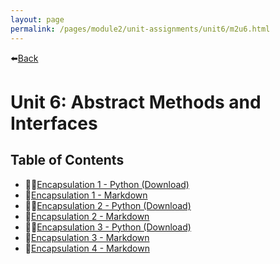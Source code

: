```yaml
---
layout: page
permalink: /pages/module2/unit-assignments/unit6/m2u6.html
---
```


⬅️[Back](/pages/module2.html)

# Unit 6: Abstract Methods and Interfaces

## Table of Contents

- 🧑‍💻[Encapsulation 1 - Python (Download)](./encapsulation-1.py)
- 📃[Encapsulation 1 - Markdown](/pages/module2/unit-assignments/unit6/encapsulation-1.html)
- 🧑‍💻[Encapsulation 2 - Python (Download)](./encapsulation-2.py)
- 📃[Encapsulation 2 - Markdown](/pages/module2/unit-assignments/unit6/encapsulation-2.html)
- 🧑‍💻[Encapsulation 3 - Python (Download)](./encapsulation-3.py)
- 📃[Encapsulation 3 - Markdown](/pages/module2/unit-assignments/unit6/encapsulation-3.html)
- 📃[Encapsulation 4 - Markdown](/pages/module2/unit-assignments/unit6/encapsulation-4.html)

